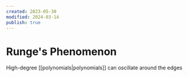 ```yaml
---
created: 2023-05-30
modified: 2024-03-14
publish: true
---
```


# Runge's Phenomenon
High-degree [[polynomials|polynomials]] can oscillate around the edges